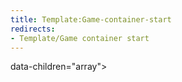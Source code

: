 ```yaml
---
title: Template:Game-container-start
redirects:
- Template/Game container start
---
```


<div data-type="game-container" data-shuffle="{{{shuffle|yes}}}"<!--yes/no--> data-children="array">